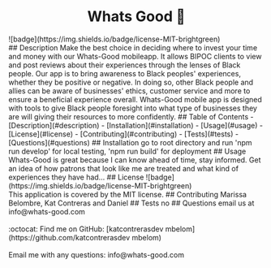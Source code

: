 <h1 align="center">Whats Good 🚀 </h1>
​
![badge](https://img.shields.io/badge/license-MIT-brightgreen)<br />
## Description
Make the best choice in deciding where to invest your time and money with our Whats-Good mobileapp. It allows BIPOC clients to view and post reviews about their experiences through the lenses of Black people. Our app is to bring awareness to Black peoples' experiences, whether they be positive or negative. In doing so, other Black people and allies can be aware of businesses' ethics, customer service and more to ensure a beneficial experience overall. Whats-Good mobile app is designed with tools to give Black people foresight into what type of businesses they are will giving their resources to more confidently.
## Table of Contents
- [Description](#description)
- [Installation](#installation)
- [Usage](#usage)
- [License](#license)
- [Contributing](#contributing)
- [Tests](#tests)
- [Questions](#questions)
## Installation
go to root directory and run 'npm run develop' for local testing, 'npm run build' for deployment
## Usage
Whats-Good is great because I can know ahead of time, stay informed. Get an idea of how patrons that look like me are treated and what kind of experiences they have had…
## License
![badge](https://img.shields.io/badge/license-MIT-brightgreen)
<br />
This application is covered by the MIT license. 
## Contributing
Marissa Belombre, Kat Contreras and Daniel
## Tests
no
## Questions
email us at info@whats-good.com <br />
<br />
:octocat: Find me on GitHub: [katcontrerasdev mbelom](https://github.com/katcontrerasdev mbelom)<br />
<br />
Email me with any questions: info@whats-good.com<br /><br />



















